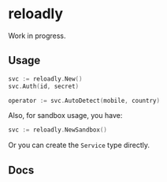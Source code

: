 # reloadly

Work in progress.

## Usage

``` go
svc := reloadly.New()
svc.Auth(id, secret)

operator := svc.AutoDetect(mobile, country)
```

Also, for sandbox usage, you have:

``` go
svc := reloadly.NewSandbox()
```

Or you can create the `Service` type directly.

## Docs
